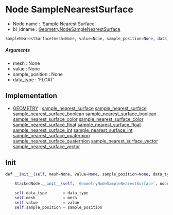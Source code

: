 # Node SampleNearestSurface

- Node name : 'Sample Nearest Surface'
- bl_idname : [GeometryNodeSampleNearestSurface](https://docs.blender.org/api/current/bpy.types.GeometryNodeSampleNearestSurface.html)


``` python
SampleNearestSurface(mesh=None, value=None, sample_position=None, data_type='FLOAT', node_label=None, node_color=None)
```
##### Arguments

- mesh : None
- value : None
- sample_position : None
- data_type : 'FLOAT'

## Implementation

- [GEOMETRY](/docs/GeoNodes/GEOMETRY.md) : [sample_nearest_surface](/docs/GeoNodes/socket_GEOMETRY.md#sample_nearest_surface) [sample_nearest_surface](/docs/GeoNodes/socket_GEOMETRY.md#sample_nearest_surface) [sample_nearest_surface_boolean](/docs/GeoNodes/socket_GEOMETRY.md#sample_nearest_surface_boolean) [sample_nearest_surface_boolean](/docs/GeoNodes/socket_GEOMETRY.md#sample_nearest_surface_boolean) [sample_nearest_surface_color](/docs/GeoNodes/socket_GEOMETRY.md#sample_nearest_surface_color) [sample_nearest_surface_color](/docs/GeoNodes/socket_GEOMETRY.md#sample_nearest_surface_color) [sample_nearest_surface_float](/docs/GeoNodes/socket_GEOMETRY.md#sample_nearest_surface_float) [sample_nearest_surface_float](/docs/GeoNodes/socket_GEOMETRY.md#sample_nearest_surface_float) [sample_nearest_surface_int](/docs/GeoNodes/socket_GEOMETRY.md#sample_nearest_surface_int) [sample_nearest_surface_int](/docs/GeoNodes/socket_GEOMETRY.md#sample_nearest_surface_int) [sample_nearest_surface_quaternion](/docs/GeoNodes/socket_GEOMETRY.md#sample_nearest_surface_quaternion) [sample_nearest_surface_quaternion](/docs/GeoNodes/socket_GEOMETRY.md#sample_nearest_surface_quaternion) [sample_nearest_surface_vector](/docs/GeoNodes/socket_GEOMETRY.md#sample_nearest_surface_vector) [sample_nearest_surface_vector](/docs/GeoNodes/socket_GEOMETRY.md#sample_nearest_surface_vector)

## Init

``` python
def __init__(self, mesh=None, value=None, sample_position=None, data_type='FLOAT', node_label=None, node_color=None):

    StackedNode.__init__(self, 'GeometryNodeSampleNearestSurface', node_label=node_label, node_color=node_color)

    self.data_type       = data_type
    self.mesh            = mesh
    self.value           = value
    self.sample_position = sample_position
```
